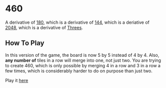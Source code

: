 # 460

A derivative of [180](http://gold5472.github.io/180/), which is a derivative of [144](https://jozeng.github.io/144), which is a deriative of [2048](https://git.io/2048/), which is a derivative of [Threes](http://asherv.com/threes/).

## How To Play

In this version of the game, the board is now 5 by 5 instead of 4 by 4. Also, **any number of** tiles in a row will merge into one, not just two. You are trying to create 460, which is only possible by merging 4 in a row and 3 in a row a few times, which is considerably harder to do on purpose than just two.

Play it [here](http://gold5472.github.io/180/)
